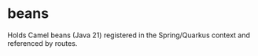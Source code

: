 # beans

Holds Camel beans (Java 21) registered in the Spring/Quarkus context and referenced by routes.
